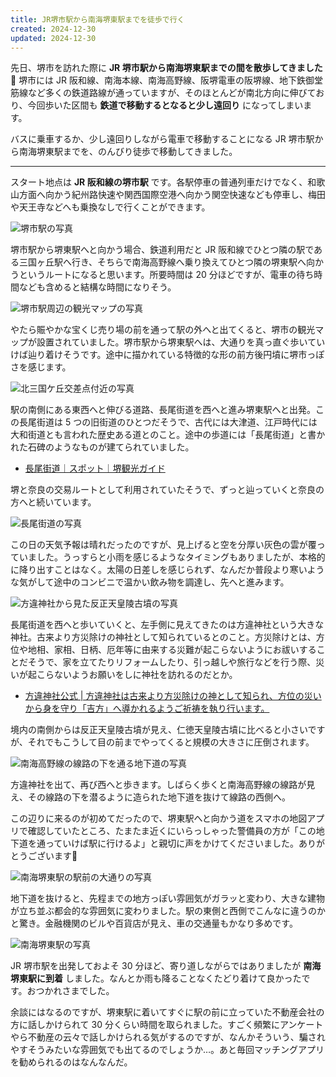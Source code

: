 ```yaml
---
title: JR堺市駅から南海堺東駅までを徒歩で行く
created: 2024-12-30
updated: 2024-12-30
---
```


先日、堺市を訪れた際に **JR 堺市駅から南海堺東駅までの間を散歩してきました🚶** 堺市には JR 阪和線、南海本線、南海高野線、阪堺電車の阪堺線、地下鉄御堂筋線など多くの鉄道路線が通っていますが、そのほとんどが南北方向に伸びており、今回歩いた区間も **鉄道で移動するとなると少し遠回り** になってしまいます。

バスに乗車するか、少し遠回りしながら電車で移動することになる JR 堺市駅から南海堺東駅までを、のんびり徒歩で移動してきました。

---

スタート地点は **JR 阪和線の堺市駅** です。各駅停車の普通列車だけでなく、和歌山方面へ向かう紀州路快速や関西国際空港へ向かう関空快速なども停車し、梅田や天王寺などへも乗換なしで行くことができます。

![堺市駅の写真](9256d863-f0bd-45e3-2f08-14222d7d4e00)

堺市駅から堺東駅へと向かう場合、鉄道利用だと JR 阪和線でひとつ隣の駅である三国ヶ丘駅へ行き、そちらで南海高野線へ乗り換えてひとつ隣の堺東駅へ向かうというルートになると思います。所要時間は 20 分ほどですが、電車の待ち時間なども含めると結構な時間になりそう。

![堺市駅周辺の観光マップの写真](189d12c4-af7f-4c5e-3152-d08a87a62800)

やたら賑やかな宝くじ売り場の前を通って駅の外へと出てくると、堺市の観光マップが設置されていました。堺市駅から堺東駅へは、大通りを真っ直ぐ歩いていけば辿り着けそうです。途中に描かれている特徴的な形の前方後円墳に堺市っぽさを感じます。

![北三国ケ丘交差点付近の写真](d1f974e4-c48f-4f3d-d159-9affd051cc00)

駅の南側にある東西へと伸びる道路、長尾街道を西へと進み堺東駅へと出発。この長尾街道は 5 つの旧街道のひとつだそうで、古代には大津道、江戸時代には大和街道とも言われた歴史ある道とのこと。途中の歩道には「長尾街道」と書かれた石碑のようなものが建てられていました。

- [長尾街道｜スポット｜堺観光ガイド](https://www.sakai-tcb.or.jp/spot/detail/118)

堺と奈良の交易ルートとして利用されていたそうで、ずっと辿っていくと奈良の方へと続いています。

![長尾街道の写真](7f80924a-9a7c-4a24-bd8f-bc547b122900)

この日の天気予報は晴れだったのですが、見上げると空を分厚い灰色の雲が覆っていました。うっすらと小雨を感じるようなタイミングもありましたが、本格的に降り出すことはなく。太陽の日差しを感じられず、なんだか普段より寒いような気がして途中のコンビニで温かい飲み物を調達し、先へと進みます。

![方違神社から見た反正天皇陵古墳の写真](57d7227f-4090-4273-12a4-f8eb866bdf00)

長尾街道を西へと歩いていくと、左手側に見えてきたのは方違神社という大きな神社。古来より方災除けの神社として知られているとのこと。方災除けとは、方位や地相、家相、日柄、厄年等に由来する災難が起こらないようにお祓いすることだそうで、家を立てたりリフォームしたり、引っ越しや旅行などを行う際、災いが起こらないようお願いをしに神社を訪れるのだとか。

- [方違神社公式 | 方違神社は古来より方災除けの神として知られ、方位の災いから身を守り「吉方」へ導かれるようご祈祷を執り行います。](http://www.hochigai-jinja.or.jp/)

境内の南側からは反正天皇陵古墳が見え、仁徳天皇陵古墳に比べると小さいですが、それでもこうして目の前までやってくると規模の大きさに圧倒されます。

![南海高野線の線路の下を通る地下道の写真](3369a5db-3236-4766-85da-37b5e2c98400)

方違神社を出て、再び西へと歩きます。しばらく歩くと南海高野線の線路が見え、その線路の下を潜るように造られた地下道を抜けて線路の西側へ。

この辺りに来るのが初めてだったので、堺東駅へと向かう道をスマホの地図アプリで確認していたところ、たまたま近くにいらっしゃった警備員の方が「この地下道を通っていけば駅に行けるよ」と親切に声をかけてくださいました。ありがとうございます🙏

![南海堺東駅の駅前の大通りの写真](66dff08b-19e8-43d9-5c98-e0bf44f16c00)

地下道を抜けると、先程までの地方っぽい雰囲気がガラッと変わり、大きな建物が立ち並ぶ都会的な雰囲気に変わりました。駅の東側と西側でこんなに違うのかと驚き。金融機関のビルや百貨店が見え、車の交通量もかなり多めです。

![南海堺東駅の写真](a5c82f7e-7c74-4df8-82da-42fc3b4ada00)

JR 堺市駅を出発しておよそ 30 分ほど、寄り道しながらではありましたが **南海堺東駅に到着** しました。なんとか雨も降ることなくたどり着けて良かったです。おつかれさまでした。

余談にはなるのですが、堺東駅に着いてすぐに駅の前に立っていた不動産会社の方に話しかけられて 30 分くらい時間を取られました。すごく頻繁にアンケートやら不動産の云々で話しかけられる気がするのですが、なんかそういう、騙されやすそうみたいな雰囲気でも出てるのでしょうか…。あと毎回マッチングアプリを勧められるのはなんなんだ。
